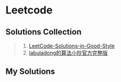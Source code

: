 # Leetcode

## Solutions Collection

> 1. [LeetCode-Solutions-in-Good-Style](https://github.com/liweiwei1419/LeetCode-Solutions-in-Good-Style)
> 2. [labuladong的算法小抄官方完整版](../_refer/labuladong的算法小抄官方完整版.pdf)



## My Solutions